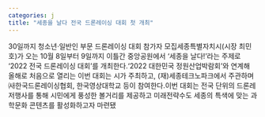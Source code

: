 ```yaml
---
categories: j
title: "세종을 날다 전국 드론레이싱 대회 첫 개최"
---
```

30일까지 청소년·일반인 부문 드론레이싱 대회 참가자 모집세종특별자치시(시장 최민호)가 오는 10월 8일부터 9일까지 이틀간 중앙공원에서 ‘세종을 날다!’라는 주제로 ‘2022 전국 드론레이싱 대회’를 개최한다.‘2022 대한민국 정원산업박람회’와 연계해 올해로 처음으로 열리는 이번 대회는 시가 주최하고, (재)세종테크노파크에서 주관하며 ㈔한국드론레이싱협회, 한국영상대학교 등이 참여한다.이번 대회는 전국 단위의 드론레저행사를 통해 시민에게 풍성한 볼거리를 제공하고 미래전략수도 세종의 특색에 맞는 과학문화 콘텐츠를 활성화하고자 마련됐